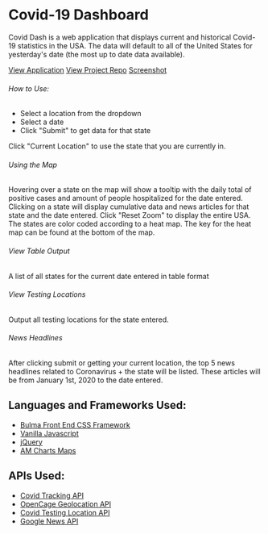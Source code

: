 # Covid-19 Dashboard
Covid Dash is a web application that displays current and historical Covid-19 statistics in the USA. The data will default to all of the United States 
for yesterday's date (the most up to date data available).

[View Application](https://jamesravelle.github.io/project-1/)
[View Project Repo](https://github.com/jamesravelle/project-1)
[Screenshot](Images/screenshot.png)

###### How to Use:
- Select a location from the dropdown
- Select a date
- Click "Submit" to get data for that state

Click "Current Location" to use the state that you are currently in.

###### Using the Map
Hovering over a state on the map will show a tooltip with the daily total of positive cases and amount of people hospitalized for the date entered. 
Clicking on a state will display cumulative data and news articles for that state and the date entered. 
Click "Reset Zoom" to display the entire USA. 
The states are color coded according to a heat map. The key for the heat map can be found at the bottom of the map.

###### View Table Output
A list of all states for the current date entered in table format

###### View Testing Locations
Output all testing locations for the state entered.

###### News Headlines
After clicking submit or getting your current location, the top 5 news headlines related to Coronavirus + the state will be listed. 
These articles will be from January 1st, 2020 to the date entered.

## Languages and Frameworks Used:
- [Bulma Front End CSS Framework](https://bulma.io/)
- [Vanilla Javascript](http://vanilla-js.com/)
- [jQuery](https://jquery.com/)
- [AM Charts Maps](https://www.amcharts.com/javascript-maps/)

## APIs Used:
- [Covid Tracking API](https://covidtracking.com/data/api)
- [OpenCage Geolocation API](https://opencagedata.com/api)
- [Covid Testing Location API](https://covid-19-apis.postman.com/covid-19-testing-locations/)
- [Google News API](https://gnews.io/)

